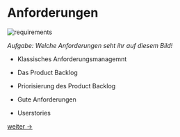 # Anforderungen

![requirements](https://images.unsplash.com/photo-1620805041254-b4f36c52fdcb?ixid=MnwxMjA3fDB8MHxwaG90by1wYWdlfHx8fGVufDB8fHx8&ixlib=rb-1.2.1&auto=format&fit=crop&w=1351&q=80)

*Aufgabe: Welche Anforderungen seht ihr auf diesem Bild!*

- Klassisches Anforderungsmanagemnt

- Das Product Backlog

- Priorisierung des Product Backlog

- Gute Anforderungen

- Userstories

[weiter ->](09_classic.md)